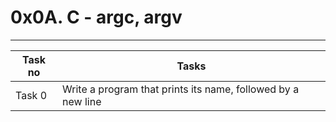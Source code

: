 # 0x0A. C - argc, argv
---
|Task no |Tasks	|
|--------|------|
|Task 0  |Write a program that prints its name, followed by a new line|


